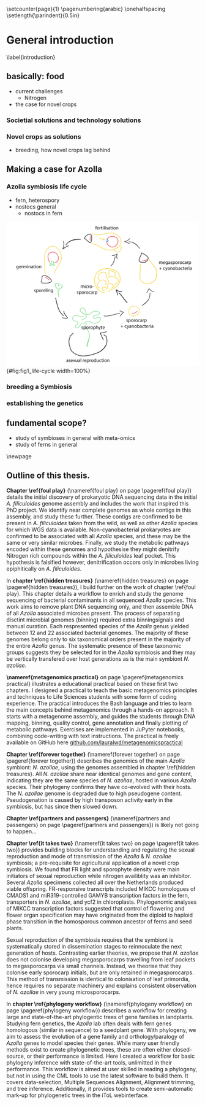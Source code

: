 \setcounter{page}{1}
\pagenumbering{arabic}
\onehalfspacing
\setlength{\parindent}{0.5in}

# General introduction
\label{introduction}

## basically: food

* current challenges
  - Nitrogen
* the case for novel crops

### Societial solutions and technology solutions

### Novel crops as solutions
* breeding, how novel crops lag behind


## Making a case for Azolla

### Azolla symbiosis life cycle

* fern, heterospory
* nostocs general
  - nostocs in fern

![Illustration of the _Azolla_ symbiosis life cycle by Erbil Güngör](source/figures/fig1_life-cycle.png){#fig:fig1_life-cycle width=100%}

### breeding a Symbiosis

### establishing the genetics

## fundamental scope?
* study of symbioses in general with meta-omics
* study of ferns in general

\newpage

<!---
label sections with LaTeX:
`\label{hidden treasures}`
or with markdown:
`{#sec:foul-play-in-the-pocket}`

Then referece to the full chapter name:
\nameref{hidden treasures}

the specific page:
\pageref{hidden treasures}

the chapter number:
\ref{hidden treasures}

with markdown if the ref contains no spaces:
+@sec:hidden-treasures

and for a markdown label only markdown refs work:
+@sec:foul-play-in-the-pocket
--->
## Outline of this thesis.
__Chapter \ref{foul play}__ (\nameref{foul play} on page \pageref{foul play}) details the initial discovery of prokaryotic DNA sequencing data in the initial _A. filiculoides_ genome assembly and includes the work that inspired this PhD project.
We identify near complete genomes as whole contigs in this assembly, and study these further.
These contigs are confirmed to be present in _A. filiculoides_ taken from the wild, as well as other _Azolla_ species for which WGS data is available.
Non-cyanobacterial prokaryotes are confirmed to be associated with all _Azolla_ species, and these may be the same or very similar microbes.
Finally, we study the metabolic pathways encoded within these genomes and hypothesise they might denitrify Nitrogen rich compounds within the _A. filiculoides_ leaf pocket.
This hypothesis is falsified however, denitrification occors only in microbes living epiphitically on _A. filiculoides_.

In __chapter \ref{hidden treasures}__ (\nameref{hidden treasures} on page \pageref{hidden treasures}), I build further on the work of chapter \ref{foul play}.
This chapter details a workflow to enrich and study the genome sequencing of bacterial contaminants in all sequenced _Azolla_ species.
This work aims to remove plant DNA sequencing only, and then assemble DNA of all _Azolla_ associated microbes present.
The process of separating disctint microbial genomes (binning) required extra binningsignals and manual curation.
Each respresented species of the _Azolla_ genus yielded between 12 and 22 associated bacterial genomes.
The majority of these genomes belong only to six taxonomical orders present in the majority of the entire _Azolla_ genus.
The systematic presence of these taxonomic groups suggests they be selected for in the _Azolla_ symbiosis and they may be vertically transfered over host generations as is the main symbiont _N. azollae_.

__\nameref{metagenomics practical}__ on page \pageref{metagenomics practical} illustrates a educational practical based on these first two chapters.
I designed a practical to teach the basic metagenomics principles and techniques to Life Sciences students with some form of coding experience.
The practical introduces the Bash language and tries to learn the main concepts behind metagenomics through a hands-on approach.
It starts with a metagenome assembly, and guides the students through DNA mapping, binning, quality control, gene annotation and finally plotting of metabolic pathways.
Exercises are implemented in JuPyter notebooks, combining code-writing with text instructions.
The practical is freely available on GitHub here [github.com/lauralwd/metagenomicspractical](https://github.com/lauralwd/metagenomicspractical)

__Chapter \ref{forever together}__ (\nameref{forever together} on page \pageref{forever together}) describes the genomics of the main _Azolla_ symbiont: _N. azollae_, using the genomes assembled in chapter \ref{hidden treasures}.
All _N. azollae_ share near identical genomes and gene content, indicating they are the same species of _N. azollae_, hosted in various _Azolla_ species.
Their phylogeny confirms they have co-evolved with their hosts.
The _N. azollae_ genome is degraded due to high pseudogene content.
Pseudogenation is caused by high transposon activity early in the symbiosis, but has since then slowed down.

__Chapter \ref{partners and passengers}__ (\nameref{partners and passengers} on page \pageref{partners and passengers}) is likely not going to happen...

__Chapter \ref{it takes two}__ (\nameref{it takes two} on page \pageref{it takes two}) provides building blocks for understanding and regulating the sexual reproduction and mode of transmission of the _Azolla_ & _N. azollae_ symbiosis; a pre-requisite for agricultural application of a novel crop symbiosis.
We found that FR light and sporophyte density were main initiators of sexual reproduction while nitrogen availiblity was an inhibitor.
Several _Azolla_ specimens collected all over the Netherlands produced viable offspring.
FR-responsive transcripts included MIKCC homologues of CMADS1 and miR319-controlled GAMYB transcription factors in the fern, transporters in _N. azollae_, and ycf2 in chloroplasts.
Phylogenomic analyses of MIKCC transcription factors suggested that control of flowering and flower organ specification may have originated from the diploid to haploid phase transition in the homosporous common ancestor of ferns and seed plants.

Sexual reproduction of the symbiosis requires that the symbiont is systematically stored in dissemination stages to reinnoculate the next generation of hosts.
Contrasting earlier theories, we propose that _N. azollae_ does not colonise developing megasporocarps travelling from leaf pockets to megasporocarps via small channels.
Instead, we theorise that they colonise early sporocarp initials, but are only retained in megasporocarps.
This method of transmission is identical to colonisation of leaf primordia, hence requires no separate machinery and explains consistent observation of _N. azollae_ in very young microsporocarps.

In __chapter \ref{phylogeny workflow}__ (\nameref{phylogeny workflow} on page \pageref{phylogeny workflow}) describes a workflow for creating large and state-of-the-art phylogentic trees of gene families in landplants.
Studying fern genetics, the _Azolla_ lab often deals with fern genes homologous (similar in sequence) to a seedplant gene.
With phylogeny, we aim to assess the evolution of a gene family and orthology/paralogy of _Azolla_ genes to model species their genes.
While many user friendly methods exist to create phylogenetic trees, these are often either closed-source, or their performance is limited.
Here I created a workflow for basic phylogeny inference with state-of-the-art tools, unlimitted in their performance.
This workflow is aimed at user skilled in reading a phylogeny, but not in using the CML tools to use the latest software to build them.
It covers data-selection, Multiple Sequences Alignment, Alignment trimming, and tree inference.
Additionally, it provides tools to create semi-automatic mark-up for phylogenetic trees in the iToL webinterface.
